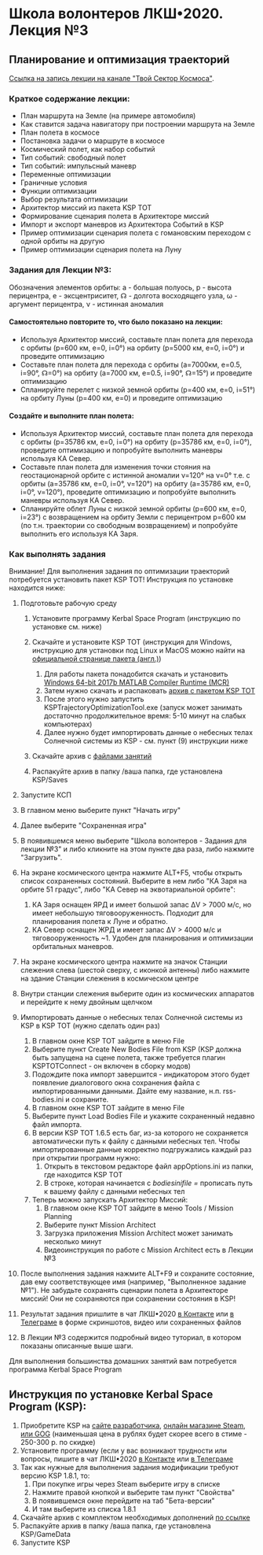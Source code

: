 # Школа волонтеров ЛКШ•2020. Лекция №3
## Планирование и оптимизация траекторий

[Ссылка на запись лекции на канале "Твой Сектор Космоса"](https://www.youtube.com/watch?v=U26xtm4HVF0).

### Краткое содержание лекции:
* План маршрута на Земле (на примере автомобиля)
* Как ставится задача навигатору при построении маршрута на Земле
* План полета в космосе
* Постановка задачи о маршруте в космосе
* Космический полет, как набор событий
* Тип событий: свободный полет
* Тип событий: импульсный маневр
* Переменные оптимизации
* Граничные условия
* Функции оптимизации
* Выбор результата оптимизации
* Архитектор миссий из пакета KSP TOT
* Формирование сценария полета в Архитекторе миссий
* Импорт и экспорт маневров из Архитектора Событий в KSP
* Пример оптимизации сценария полета с гомановским переходом с одной орбиты на другую
* Пример оптимизации сценария полета на Луну

### Задания для Лекции №3:

Обозначения элементов орбиты:
а - большая полуось,
р - высота перицентра,
e - эксцентриситет,
☊ - долгота восходящего узла,
ω - аргумент перицентра,
ν - истинная аномалия

#### Самостоятельно повторите то, что было показано на лекции:
* Используя Архитектор миссий, составьте план полета для перехода с орбиты (p=600 км, e=0, i=0°) на орбиту (p=5000 км, e=0, i=0°) и проведите оптимизацию
* Составьте план полета для перехода с орбиты (a=7000км, e=0.5, i=90°, ☊=0°) на орбиту (a=7000 км, e=0.5, i=90°, ☊=15°) и проведите оптимизацию
* Спланируйте перелет с низкой земной орбиты (p=400 км, e=0, i=51°) на oрбиту Луны (p=400 км, е=0) и проведите оптимизацию

#### Создайте и выполните план полета:
* Используя Архитектор миссий, составьте план полета для перехода с орбиты (p=35786 км, e=0, i=0°) на орбиту (p=35786 км, e=0, i=0°), проведите оптимизацию и попробуйте выполнить маневры используя КА Север.
* Составьте план полета для изменения точки стояния на геостационарной орбите с истинной аномалии ν=120° на ν=0° т.е. с орбиты (a=35786 км, e=0, i=0°, ν=120°) на орбиту (a=35786 км, e=0, i=0°, ν=120°), проведите оптимизацию и попробуйте выполнить маневры используя КА Север.
* Спланируйте облет Луны с низкой земной орбиты (p=600 км, e=0, i=23°) с возвращением на орбиту Земли с перицентром p=600 км (по т.н. траектории со свободным возвращением) и попробуйте выполнить его используя КА Заря.

### Как выполнять задания

Внимание! Для выполнения задания по оптимизации траекторий потребуется установить пакет KSP TOT!
Инструкция по установке находится ниже:

1. Подготовьте рабочую среду
   1. Установите программу Kerbal Space Program (инструкцию по установке см. ниже)
   2. Cкачайте и установите KSP TOT (инструкция для Windows, инструкцию для установки под Linux и MacOS можно найти на [официальной странице пакета (англ.)](https://forum.kerbalspaceprogram.com/index.php?/topic/33568-winmaclinux-ksp-trajectory-optimization-tool-v165-major-lvd-updates/))
        1. Для работы пакета понадобится скачать и установить [Windows 64-bit 2017b MATLAB Compiler Runtime (MCR)](http://ssd.mathworks.com/supportfiles/downloads/R2017b/deployment_files/R2017b/installers/win64/MCR_R2017b_win64_installer.exe)
        2. Затем нужно скачать и распаковать [архив с пакетом KSP TOT](https://drive.google.com/file/d/0B83Py_-98MhoSG16X09NOFN6SE0/view?usp=sharing)
        3. После этого нужно запустить KSPTrajectoryOptimizationTool.exe (запуск может занимать достаточно продолжительное время: 5-10 минут на слабых компьютерах)
        4. Далее нужно будет импортировать данные о небесных телах Солнечной системы из KSP - см. пункт (9) инструкции ниже 
   
   2. Cкачайте архив с [файлами занятий](https://github.com/1greywind/space-school-volunteer/raw/master/Лекция%20№3/Школа_волонтеров_Задания_для_лекции_№3.zip)
   3. Распакуйте архив в папку /ваша папка, где установлена KSP/Saves
2. Запустите КСП
3. В главном меню выберите пункт "Начать игру"
4. Далее выберите "Сохраненная игра"
5. В появившемся меню выберите "Школа волонтеров - Задания для лекции №3" и либо кликните на этом пункте два раза, либо нажмите "Загрузить".
6. На экране космического центра нажмите ALT+F5, чтобы открыть список сохраненных состояний. Выберите в нем либо
   "КА Заря на орбите 51 градус", либо "КА Север на эквотариальной орбите":
   1. КА Заря оснащен ЯРД и имеет большой запас ΔV > 7000 м/с, но имеет небольшую тяговооруженность. Подходит для планирования полета к Луне и обратно.
   2. КА Север оснащен ЖРД и имеет запас ΔV > 4000 м/с и тяговооруженность ~1. Удобен для планирования и оптимизации орбитальных маневров.
7. На экране космического центра нажмите на значок Станции слежения слева (шестой сверху, с иконкой антенны)
   либо нажмите на здание Станции слежения в космическом центре
8. Внутри станции слежения выберите один из космических аппаратов и перейдите к нему двойным щелчком
9. Импортировать данные о небесных телах Солнечной системы из KSP в KSP TOT (нужно сделать один раз) 
    1. В главном окне KSP TOT зайдите в меню File
    2. Выберите пункт Create New Bodies File from KSP (KSP должна быть запущена на сцене полета, также требуется плагин KSPTOTConnect - он включен в сборку модов)
    3. Подождите пока импорт завершится - индикатором этого будет появление диалогового окна сохранения файла с импортированными данными. Дайте ему название, н.п. rss-bodies.ini и сохраните.
    4. В главном окне KSP TOT зайдите в меню File
    5. Выберите пункт Load Bodies File и укажите сохраненный недавно файл импорта.
    6. В версии KSP TOT 1.6.5 есть баг, из-за которого не сохраняется автоматически путь к файлу с данными небесных тел. Чтобы импортированные данные корректно подгружались каждый раз при открытии программ нужно:
        1. Открыть в текстовом редакторе файл appOptions.ini из папки, где находится KSP TOT
        2. В строке, которая начинается с *bodiesinifile =* прописать путь к вашему файлу с данными небесных тел
    7. Теперь можно запускать Архитектор Миссий:
        1. В главном окне KSP TOT зайдите в меню Tools / Mission Planning
        2. Выберите пункт Mission Architect
        3. Загрузка приложения Mission Architect может занимать несколько минут
        4. Видеоинструкция по работе с Mission Architect есть в Лекции №3
    
10. После выполнения задания нажмите ALT+F9 и сохраните состояние, дав ему соответствующее имя (например, "Выполненное задание №1"). Не забудьте сохранять сценарии полета в Архитекторе миссий! Они не сохраняются при сохранении состояния в KSP!
11. Результат задания пришлите в чат ЛКШ•2020 [в Контакте](https://vk.me/join/AJQ1d_3CuBfywdM9wDb9kgNs)
    или [в Телеграме](https://t.me/space_school_chat) в форме скриншотов, видео или сохраненных файлов
12. В Лекции №3 содержится подробный видео туториал, в котором показаны описанные выше шаги.


Для выполнения большинства домашних занятий вам потребуется программа Kerbal Space Program

## Инструкция по установке Kerbal Space Program (KSP):
1. Приобретите KSP на
    [сайте разработчика](https://www.kerbalspaceprogram.com/store/),
    [онлайн магазине Steam](https://store.steampowered.com/app/220200/Kerbal_Space_Program/),
    [или GOG](https://www.gog.com/game/kerbal_space_program)
    (наименьшая цена в рублях будет скорее всего в стиме - 250-300 р. по скидке)
2. Установите программу (если у вас возникают трудности или вопросы,
   пишите в чат ЛКШ•2020 [в Контакте](https://vk.me/join/AJQ1d_3CuBfywdM9wDb9kgNs)
   или [в Телеграме](https://t.me/space_school_chat)
3. Так как нужные для выполнения задания модификации требуют версию KSP 1.8.1, то:
    1. При покупке игры через Steam выберите игру в списке
    2. Нажмите правой кнопкой и выберите там пункт "Свойства"
    3. В появившемся окне перейдите на таб "Бета-версии"
    4. И там выберите из списка 1.8.1 
4. Скачайте архив с комплектом необходимых дополнений [по ссылке](http://spaceprogram.ru/GameData-LKSH-2020-volunteer-modpack.zip)
5. Распакуйте архив в папку /ваша папка, где установлена KSP/GameData
6. Запустите KSP


